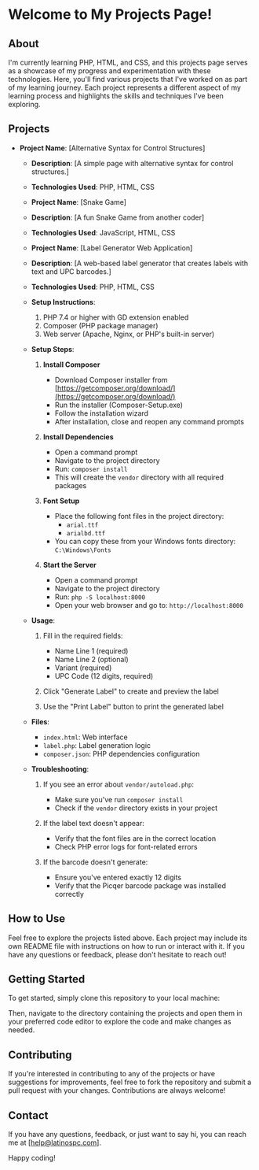 # Welcome to My Projects Page!

## About

I'm currently learning PHP, HTML, and CSS, and this projects page serves as a showcase of my progress and experimentation with these technologies. Here, you'll find various projects that I've worked on as part of my learning journey. Each project represents a different aspect of my learning process and highlights the skills and techniques I've been exploring.

## Projects

- **Project Name**: [Alternative Syntax for Control Structures]
  - **Description**: [A simple page with alternative syntax for control structures.]
  - **Technologies Used**: PHP, HTML, CSS
 
  - **Project Name**: [Snake Game]
  - **Description**: [A fun Snake Game from another coder]
  - **Technologies Used**: JavaScript, HTML, CSS

  - **Project Name**: [Label Generator Web Application]
  - **Description**: [A web-based label generator that creates labels with text and UPC barcodes.]
  - **Technologies Used**: PHP, HTML, CSS

  - **Setup Instructions**:
    1. PHP 7.4 or higher with GD extension enabled
    2. Composer (PHP package manager)
    3. Web server (Apache, Nginx, or PHP's built-in server)

  - **Setup Steps**:
    1. **Install Composer**
       - Download Composer installer from [https://getcomposer.org/download/](https://getcomposer.org/download/)
       - Run the installer (Composer-Setup.exe)
       - Follow the installation wizard
       - After installation, close and reopen any command prompts

    2. **Install Dependencies**
       - Open a command prompt
       - Navigate to the project directory
       - Run: `composer install`
       - This will create the `vendor` directory with all required packages

    3. **Font Setup**
       - Place the following font files in the project directory:
         - `arial.ttf`
         - `arialbd.ttf`
       - You can copy these from your Windows fonts directory: `C:\Windows\Fonts`

    4. **Start the Server**
       - Open a command prompt
       - Navigate to the project directory
       - Run: `php -S localhost:8000`
       - Open your web browser and go to: `http://localhost:8000`

  - **Usage**:
    1. Fill in the required fields:
       - Name Line 1 (required)
       - Name Line 2 (optional)
       - Variant (required)
       - UPC Code (12 digits, required)

    2. Click "Generate Label" to create and preview the label

    3. Use the "Print Label" button to print the generated label

  - **Files**:
    - `index.html`: Web interface
    - `label.php`: Label generation logic
    - `composer.json`: PHP dependencies configuration

  - **Troubleshooting**:
    1. If you see an error about `vendor/autoload.php`:
       - Make sure you've run `composer install`
       - Check if the `vendor` directory exists in your project

    2. If the label text doesn't appear:
       - Verify that the font files are in the correct location
       - Check PHP error logs for font-related errors

    3. If the barcode doesn't generate:
       - Ensure you've entered exactly 12 digits
       - Verify that the Picqer barcode package was installed correctly

<!--(Repeat the above structure for each project)-->

## How to Use

Feel free to explore the projects listed above. Each project may include its own README file with instructions on how to run or interact with it. If you have any questions or feedback, please don't hesitate to reach out!

## Getting Started

To get started, simply clone this repository to your local machine:

Then, navigate to the directory containing the projects and open them in your preferred code editor to explore the code and make changes as needed.

## Contributing

If you're interested in contributing to any of the projects or have suggestions for improvements, feel free to fork the repository and submit a pull request with your changes. Contributions are always welcome!

## Contact

If you have any questions, feedback, or just want to say hi, you can reach me at [help@latinospc.com].

Happy coding!
